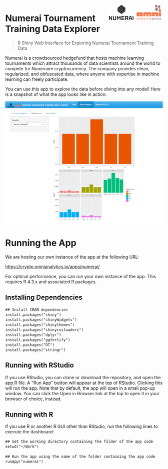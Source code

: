 <a href="https://omnianalytics.io" target="_blank"><img src="images/omni_numerai.png" align="right"/></a>

# Numerai Tournament Training Data Explorer
> R Shiny Web Interface for Exploring Numerai Tournament Training Data

Numerai is a crowdsourced hedgefund that hosts machine learning tournaments which attract thousands of data scientists around the world to compete for 
Numeraire cryptocurrency. The company provides clean, regularized, and obfuscated data, where anyone with expertise in machine learning can freely participate.

You can use this app to explore the data before diving into any model! Here is a snapshot of what the app looks like in action:

<a href="https://crypto.omnianalytics.io/apps/numerai/" target="_blank"><img src="images/numerexplorer_screenshot.png"/></a>

# Running the App

We are hosting our own instance of the app at the following URL:

https://crypto.omnianalytics.io/apps/numerai/
    
For optimal performance, you can run your own instance of the app. This requires R 4.3.x and associated R packages.

## Installing Dependencies

    ## Install CRAN dependencies
    install.packages("shiny")
    install.packages("shinyWidgets")
    install.packages("shinythemes")
    install.packages("shinycssloaders")
    install.packages("dplyr")
    install.packages("ggfortify")
    install.packages("DT")
    install.packages("stringr")
    
## Running with RStudio
    
If you use RStudio, you can clone or download the repository, and open the app.R file. A "Run App" button will appear at the top of RStudio. Clicking this will run the app. Note that by default, the app will open in a small pop-up window. You can click the Open in Browser link at the top to open it in your browser of choice, instead.

## Running with R

If you use R or another R GUI other than RStudio, run the following lines to execute the dashboard:

    ## Set the working directory containing the folder of the app code
    setwd("~/Work")
    
    ## Run the app using the name of the folder containing the app code 
    runApp("numerai")
    

    
